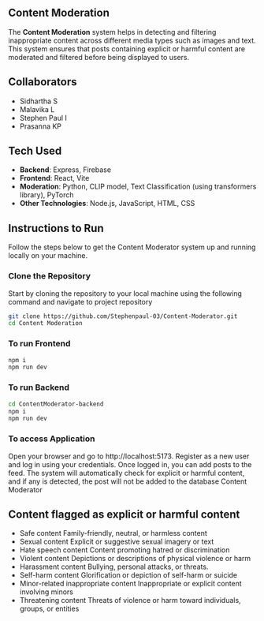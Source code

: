 ## Content Moderation

The **Content Moderation** system helps in detecting and filtering inappropriate content across different media types such as images and text. This system ensures that posts containing explicit or harmful content are moderated and filtered before being displayed to users. 

## Collaborators

- Sidhartha S
- Malavika L
- Stephen Paul I
- Prasanna KP

## Tech Used

- **Backend**: Express, Firebase
- **Frontend**: React, Vite
- **Moderation**: Python, CLIP model, Text Classification (using transformers library), PyTorch
- **Other Technologies**: Node.js, JavaScript, HTML, CSS

## Instructions to Run

Follow the steps below to get the Content Moderator system up and running locally on your machine.

### Clone the Repository

Start by cloning the repository to your local machine using the following command and navigate to project repository

```bash
git clone https://github.com/Stephenpaul-03/Content-Moderator.git
cd Content Moderation
```

### To run Frontend

```bash
npm i
npm run dev
```

### To run Backend

```bash
cd ContentModerator-backend
npm i
npm run dev
```

### To access Application

Open your browser and go to http://localhost:5173.
Register as a new user and log in using your credentials.
Once logged in, you can add posts to the feed.
The system will automatically check for explicit or harmful content, and if any is detected, the post will not be added to the database
 Content Moderator


## Content flagged as explicit or harmful content

- Safe content Family-friendly, neutral, or harmless content 
- Sexual content Explicit or suggestive sexual imagery or text
- Hate speech content Content promoting hatred or discrimination
- Violent content Depictions or descriptions of physical violence or harm
- Harassment content Bullying, personal attacks, or threats.
- Self-harm content  Glorification or depiction of self-harm or suicide
- Minor-related inappropriate content Inappropriate or explicit content involving minors
- Threatening content Threats of violence or harm toward individuals, groups, or entities

